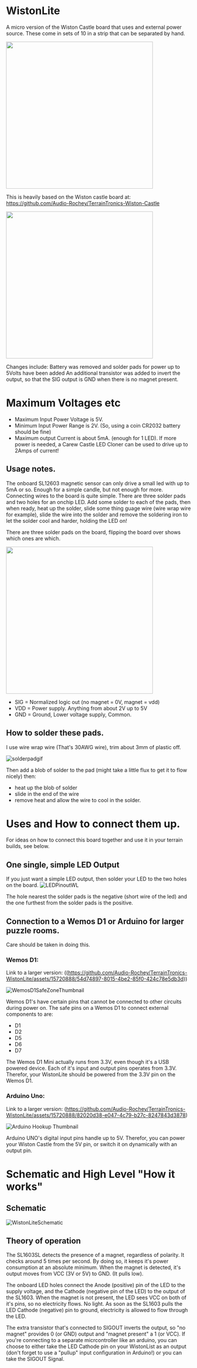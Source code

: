 # WistonLite
A micro version of the Wiston Castle board that uses and external power source.
These come in sets of 10 in a strip that can be separated by hand.
<!-- ![WistonLiteStrip](https://github.com/Audio-Rochey/TerrainTronics-WistonLite/assets/15720888/ce2840ee-6b05-42fa-af4e-04f0be25f22c) -->

<img src="https://github.com/Audio-Rochey/TerrainTronics-WistonLite/assets/15720888/ce2840ee-6b05-42fa-af4e-04f0be25f22c](https://github-production-user-asset-6210df.s3.amazonaws.com/15720888/318277969-ce2840ee-6b05-42fa-af4e-04f0be25f22c.jpg" width="400" >

This is heavily based on the Wiston castle board at: https://github.com/Audio-Rochey/TerrainTronics-Wiston-Castle


<img src="https://github.com/Audio-Rochey/TerrainTronics-WistonLite/assets/15720888/66a2c220-09e9-4553-8dd4-beda2eb795a1.JPEG" width="400" >
<!-- ![IMG_2846](https://github.com/Audio-Rochey/TerrainTronics-WistonLite/assets/15720888/66a2c220-09e9-4553-8dd4-beda2eb795a1) -->

Changes include:
Battery was removed and solder pads for power up to 5Volts have been added
An additional transistor was added to invert the output, so that the SIG output is GND when there is no magnet present.

# Maximum Voltages etc
- Maximum Input Power Voltage is 5V.
- Minimum Input Power Range is 2V. (So, using a coin CR2032 battery should be fine)
- Maximum output Current is about 5mA. (enough for 1 LED). If more power is needed, a Carew Castle LED Cloner can be used to drive up to 2Amps of current!

## Usage notes.
The onboard SL12603 magnetic sensor can only drive a small led with up to 5mA or so. Enough for a simple candle, but not enough for more.
Connecting wires to the board is quite simple. There are three solder pads and two holes for an onchip LED.
Add some solder to each of the pads, then when ready, heat up the solder, slide some thing guage wire (wire wrap wire for example), slide the wire into the solder and remove the soldering iron to let the solder cool and harder, holding the LED on!

There are three solder pads on the board, flipping the board over shows which ones are which. 
<!-- ![SuperCloseUpWL](https://github.com/Audio-Rochey/TerrainTronics-WistonLite/assets/15720888/e1133bd1-ba6f-4ced-bba7-68cb42df593c) -->
<img src="https://github.com/Audio-Rochey/TerrainTronics-WistonLite/assets/15720888/e1133bd1-ba6f-4ced-bba7-68cb42df593c.jpg" width="400" >

- SIG = Normalized logic out (no magnet = 0V, magnet = vdd)
- VDD = Power supply. Anything from about 2V up to 5V
- GND = Ground, Lower voltage supply, Common. 

## How to solder these pads.

I use wire wrap wire (That's 30AWG wire), trim about 3mm of plastic off.

![solderpadgif](https://github.com/Audio-Rochey/TerrainTronics-WistonLite/assets/15720888/8db2dec7-ce0c-461a-91b3-e9817edf827c)


Then add a blob of solder to the pad (might take a little flux to get it to flow nicely) then:
- heat up the blob of solder
- slide in the end of the wire
- remove heat and allow the wire to cool in the solder.

# Uses and How to connect them up.
For ideas on how to connect this board together and use it in your terrain builds, see below.

## One single, simple LED Output
If you just want a simple LED output, then solder your LED to the two holes on the board. 
![LEDPinoutWL](https://github.com/Audio-Rochey/TerrainTronics-WistonLite/assets/15720888/1bd0ee30-6e3a-4084-ba4d-0eeffe730e88)

The hole nearest the solder pads is the negative (short wire of the led) and the one furthest from the solder pads is the positive.

## Connection to a Wemos D1 or Arduino for larger puzzle rooms.
Care should be taken in doing this.
### Wemos D1:

Link to a larger version: ((https://github.com/Audio-Rochey/TerrainTronics-WistonLite/assets/15720888/54d74897-8015-4be2-85f0-424c78e5db3d))

![WemosD1SafeZoneThumbnail](https://github.com/Audio-Rochey/TerrainTronics-WistonLite/assets/15720888/ba128128-3580-4132-b771-115d530288f0)

Wemos D1's have certain pins that cannot be connected to other circuits during power on. The safe pins on a Wemos D1 to connect external components to are:
- D1
- D2
- D5
- D6
- D7

The Wemos D1 Mini actually runs from 3.3V, even though it's a USB powered device. Each of it's input and output pins operates from 3.3V. Therefor, your WistonLite should be powered from the 3.3V pin on the Wemos D1.
### Arduino Uno:

Link to a larger version: (https://github.com/Audio-Rochey/TerrainTronics-WistonLite/assets/15720888/82020d38-e047-4c79-b27c-8247843d3878)

![Arduino Hookup Thumbnail](https://github.com/Audio-Rochey/TerrainTronics-WistonLite/assets/15720888/2f6bcb55-c5b5-4207-aca2-be6837f81ccc)

Arduino UNO's digital input pins handle up to 5V. Therefor, you can power your Wiston Castle from the 5V pin, or switch it on dynamically with an output pin.



# Schematic and High Level "How it works"

## Schematic

![WistonLiteSchematic](https://github.com/Audio-Rochey/TerrainTronics-WistonLite/assets/15720888/b45d84c1-d939-42b9-b57e-d280b8b8eb6f)


## Theory of operation

The SL1603SL detects the presence of a magnet, regardless of polarity. It checks around 5 times per second. By doing so, it keeps it's power consumption at an absolute minimum.
When the magnet is detected, it's output moves from VCC (3V or 5V) to GND. (It pulls low).

The onboard LED holes connect the Anode (positive) pin of the LED to the supply voltage, and the Cathode (negative pin of the LED) to the output of the SL1603. When the magnet is not present, the LED sees VCC on both of it's pins, so no electricity flows. No light.
As soon as the SL1603 pulls the LED Cathode (negative) pin to ground, electricity is allowed to flow through the LED.

The extra transistor that's connected to SIGOUT inverts the output, so "no magnet" provides 0 (or GND) output and "magnet present" a 1 (or VCC).
If you're connecting to a separate micrcontroller like an arduino, you can choose to either take the LED Cathode pin on your WistonList as an output (don't forget to use a "pullup" input configuration in Arduino!) or you can take the SIGOUT Signal. 


  





